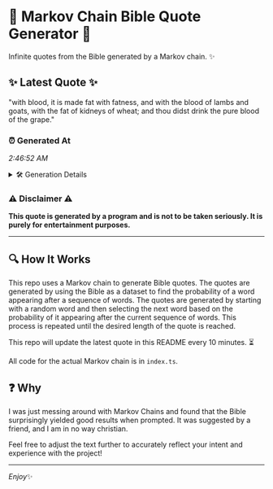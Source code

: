 # 📖 Markov Chain Bible Quote Generator 📖

Infinite quotes from the Bible generated by a Markov chain. ✨

## ✨ Latest Quote ✨
"with blood, it is made fat with fatness, and with the blood of lambs and goats, with the fat of kidneys of wheat; and thou didst drink the pure blood of the grape."

### ⏰ Generated At
*2:46:52 AM*

<details>
    <summary>🛠️ Generation Details</summary>
    <p>
        <strong>🌱 Seed:</strong> with<br>
        <strong>🔄 Iterations:</strong> 32<br>
        <strong>📜 Context History:</strong><br>[ with ]: blood,<br>[ with, blood, ]: it<br>[ with, blood,, it ]: is<br>[ with, blood,, it, is ]: made<br>[ with, blood,, it, is, made ]: fat<br>[ with, blood,, it, is, made, fat ]: with<br>[ blood,, it, is, made, fat, with ]: fatness,<br>[ it, is, made, fat, with, fatness, ]: and<br>[ is, made, fat, with, fatness,, and ]: with<br>[ made, fat, with, fatness,, and, with ]: the<br>[ fat, with, fatness,, and, with, the ]: blood<br>[ with, fatness,, and, with, the, blood ]: of<br>[ fatness,, and, with, the, blood, of ]: lambs<br>[ and, with, the, blood, of, lambs ]: and<br>[ with, the, blood, of, lambs, and ]: goats,<br>[ the, blood, of, lambs, and, goats, ]: with<br>[ blood, of, lambs, and, goats,, with ]: the<br>[ of, lambs, and, goats,, with, the ]: fat<br>[ lambs, and, goats,, with, the, fat ]: of<br>[ and, goats,, with, the, fat, of ]: kidneys<br>[ goats,, with, the, fat, of, kidneys ]: of<br>[ with, the, fat, of, kidneys, of ]: wheat;<br>[ the, fat, of, kidneys, of, wheat; ]: and<br>[ fat, of, kidneys, of, wheat;, and ]: thou<br>[ of, kidneys, of, wheat;, and, thou ]: didst<br>[ kidneys, of, wheat;, and, thou, didst ]: drink<br>[ of, wheat;, and, thou, didst, drink ]: the<br>[ wheat;, and, thou, didst, drink, the ]: pure<br>[ and, thou, didst, drink, the, pure ]: blood<br>[ thou, didst, drink, the, pure, blood ]: of<br>[ didst, drink, the, pure, blood, of ]: the<br>[ drink, the, pure, blood, of, the ]: grape.<br>
    </p>
</details>

### ⚠️ Disclaimer ⚠️
**This quote is generated by a program and is not to be taken seriously. It is purely for entertainment purposes.**

---

## 🔍 How It Works

This repo uses a Markov chain to generate Bible quotes. The quotes are generated by using the Bible as a dataset to find the probability of a word appearing after a sequence of words. The quotes are generated by starting with a random word and then selecting the next word based on the probability of it appearing after the current sequence of words. This process is repeated until the desired length of the quote is reached.

This repo will update the latest quote in this README every 10 minutes. ⏳

All code for the actual Markov chain is in `index.ts`.

## ❓ Why

I was just messing around with Markov Chains and found that the Bible surprisingly yielded good results when prompted. 
It was suggested by a friend, and I am in no way christian.

Feel free to adjust the text further to accurately reflect your intent and experience with the project!

---

*Enjoy*✨
